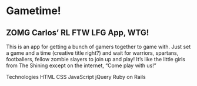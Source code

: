 # Gametime!
## ZOMG Carlos’ RL FTW LFG App, WTG!

This is an app for getting a bunch of gamers together to game with.  Just set a game and a time (creative title right?) and wait for warriors, spartans, footballers, fellow zombie slayers to join up and play! It’s like the little girls from The Shining except on the internet, “Come play with us!”

Technologies
HTML
CSS
JavaScript
jQuery
Ruby on Rails